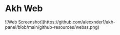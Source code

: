 <h1>Akh Web</h1>
![Web Screenshot](https://github.com/alexxnder1/akh-panel/blob/main/github-resources/webss.png)
